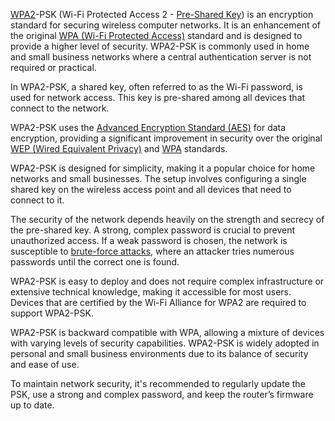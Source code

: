 [WPA2](../protocols/wpa2.md)-PSK (Wi-Fi Protected Access 2 - [Pre-Shared Key](../cryptography/psk.md)) is an encryption standard for securing wireless computer networks. It is an enhancement of the original [WPA (Wi-Fi Protected Access)](../protocols/wpa.md) standard and is designed to provide a higher level of security. WPA2-PSK is commonly used in home and small business networks where a central authentication server is not required or practical.

In WPA2-PSK, a shared key, often referred to as the Wi-Fi password, is used for network access. This key is pre-shared among all devices that connect to the network.

WPA2-PSK uses the [Advanced Encryption Standard (AES)](../cryptography/aes.md) for data encryption, providing a significant improvement in security over the original [WEP (Wired Equivalent Privacy)](../protocols/wep.md) and [WPA](../protocols/wpa.md) standards.

WPA2-PSK is designed for simplicity, making it a popular choice for home networks and small businesses. The setup involves configuring a single shared key on the wireless access point and all devices that need to connect to it.

The security of the network depends heavily on the strength and secrecy of the pre-shared key. A strong, complex password is crucial to prevent unauthorized access. If a weak password is chosen, the network is susceptible to [brute-force attacks](../security/brute.md), where an attacker tries numerous passwords until the correct one is found.

WPA2-PSK is easy to deploy and does not require complex infrastructure or extensive technical knowledge, making it accessible for most users. Devices that are certified by the Wi-Fi Alliance for WPA2 are required to support WPA2-PSK.

WPA2-PSK is backward compatible with WPA, allowing a mixture of devices with varying levels of security capabilities. WPA2-PSK is widely adopted in personal and small business environments due to its balance of security and ease of use.

To maintain network security, it's recommended to regularly update the PSK, use a strong and complex password, and keep the router’s firmware up to date.
